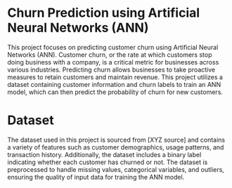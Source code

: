 
# Churn Prediction using Artificial Neural Networks (ANN)
This project focuses on predicting customer churn using Artificial Neural Networks (ANN). Customer churn, or the rate at which customers stop doing business with a company, is a critical metric for businesses across various industries. Predicting churn allows businesses to take proactive measures to retain customers and maintain revenue. This project utilizes a dataset containing customer information and churn labels to train an ANN model, which can then predict the probability of churn for new customers.

# Dataset
The dataset used in this project is sourced from [XYZ source] and contains a variety of features such as customer demographics, usage patterns, and transaction history. Additionally, the dataset includes a binary label indicating whether each customer has churned or not. The dataset is preprocessed to handle missing values, categorical variables, and outliers, ensuring the quality of input data for training the ANN model.
